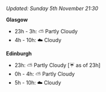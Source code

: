 *Updated: Sunday 5th November 21:30*

**Glasgow**

* 23h - 3h: :partly_sunny: Partly Cloudy
* 4h - 10h: :cloud: Cloudy

**Edinburgh**

* 23h: :partly_sunny: Partly Cloudy [:umbrella: as of 23h]
* 0h - 4h: :partly_sunny: Partly Cloudy
* 5h - 10h: :cloud: Cloudy
